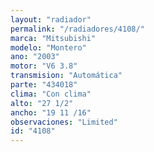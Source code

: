 ```yaml
---
layout: "radiador"
permalink: "/radiadores/4108/"
marca: "Mitsubishi"
modelo: "Montero"
ano: "2003"
motor: "V6 3.8"
transmision: "Automática"
parte: "434018"
clima: "Con clima"
alto: "27 1/2"
ancho: "19 11 /16"
observaciones: "Limited"
id: "4108"
---
```


